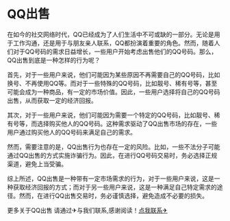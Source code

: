 # QQ出售

在如今的社交网络时代，QQ已经成为了人们生活中不可或缺的一部分。无论是用于工作沟通，还是用于与朋友亲人联系，QQ都扮演着重要的角色。然而，随着人们对于QQ号码的需求日益增长，一些用户开始考虑出售他们的QQ号码。那么，QQ出售到底是一种怎样的行为呢？

首先，对于一些用户来说，他们可能因为某些原因不再需要自己的QQ号码，比如换号、不再使用QQ等。而对于一些特殊的QQ号码，比如靓号、稀有号等，甚至可能会成为一种商品，有一定的市场价值。因此，一些用户选择将自己的QQ号码出售，从而获取一定的经济回报。

其次，对于一些用户来说，他们可能因为需要一个特定的QQ号码，比如靓号、稀有号等，而选择购买他人的QQ号码。这种需求驱动了QQ出售市场的存在，一些用户通过购买他人的QQ号码来满足自己的需求。

然而，需要注意的是，QQ出售行为也存在一定的风险。比如，一些不法分子可能通过QQ出售的方式实施诈骗行为。因此，在进行QQ号码交易时，务必选择正规渠道，避免上当受骗。

综上所述，QQ出售是一种带有一定市场需求的行为，对于一些用户来说，这是一种获取经济回报的方式；而对于另一些用户来说，这是一种满足自己特定需求的途径。然而，在进行QQ出售交易时，务必谨慎选择，避免造成不必要的损失。

更多关于QQ出售 请通过✈与我们联系,感谢阅读！[点我联系✈](https://my.k02.cc)